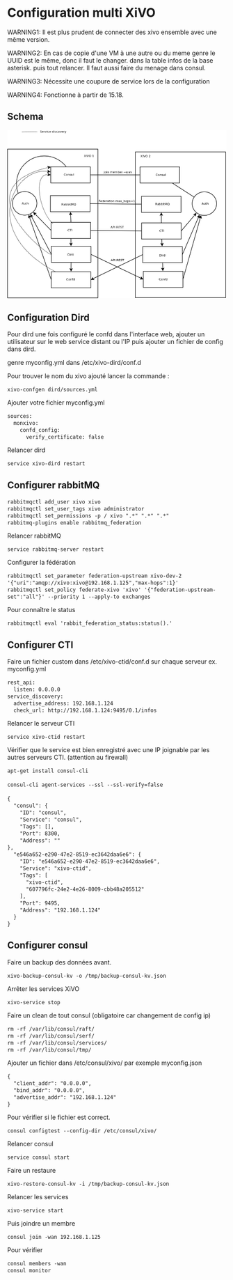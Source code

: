 Configuration multi XiVO
========================

WARNING1: Il est plus prudent de connecter des xivo ensemble avec une même version.

WARNING2: En cas de copie d'une VM à une autre ou du meme genre le UUID est le même, donc il faut le changer. dans la table infos de la base asterisk. puis tout relancer. Il faut aussi faire du menage dans consul.

WARNING3: Nécessite une coupure de service lors de la configuration

WARNING4: Fonctionne à partir de 15.18.

Schema
------

![screenshot](/schemas/xivo_n2.png?raw=true "schema")


Configuration Dird
------------------

Pour dird une fois configuré le confd dans l'interface web, ajouter un utilisateur sur le web service distant ou l'IP puis ajouter un fichier de config dans dird.

genre myconfig.yml dans /etc/xivo-dird/conf.d

Pour trouver le nom du xivo ajouté lancer la commande :

    xivo-confgen dird/sources.yml
    
Ajouter votre fichier myconfig.yml

    sources:
      monxivo:
        confd_config:
          verify_certificate: false

Relancer dird

    service xivo-dird restart

Configurer rabbitMQ
-------------------

    rabbitmqctl add_user xivo xivo
    rabbitmqctl set_user_tags xivo administrator
    rabbitmqctl set_permissions -p / xivo ".*" ".*" ".*"
    rabbitmq-plugins enable rabbitmq_federation

Relancer rabbitMQ

    service rabbitmq-server restart

Configurer la fédération

    rabbitmqctl set_parameter federation-upstream xivo-dev-2 '{"uri":"amqp://xivo:xivo@192.168.1.125","max-hops":1}'
    rabbitmqctl set_policy federate-xivo 'xivo' '{"federation-upstream-set":"all"}' --priority 1 --apply-to exchanges

Pour connaître le status

    rabbitmqctl eval 'rabbit_federation_status:status().'


Configurer CTI
---------------

Faire un fichier custom dans /etc/xivo-ctid/conf.d sur chaque serveur ex. myconfig.yml

    rest_api:
      listen: 0.0.0.0
    service_discovery:
      advertise_address: 192.168.1.124
      check_url: http://192.168.1.124:9495/0.1/infos

Relancer le serveur CTI

    service xivo-ctid restart

Vérifier que le service est bien enregistré avec une IP joignable par les autres serveurs CTI. (attention au firewall)

    apt-get install consul-cli

    consul-cli agent-services --ssl --ssl-verify=false

    {
      "consul": {
        "ID": "consul",
        "Service": "consul",
        "Tags": [],
        "Port": 8300,
        "Address": ""
    },
      "e546a652-e290-47e2-8519-ec3642daa6e6": {
        "ID": "e546a652-e290-47e2-8519-ec3642daa6e6",
        "Service": "xivo-ctid",
        "Tags": [
          "xivo-ctid",
          "607796fc-24e2-4e26-8009-cbb48a205512"
        ],
        "Port": 9495,
        "Address": "192.168.1.124"
      }
    }


Configurer consul
-----------------


Faire un backup des données avant.

    xivo-backup-consul-kv -o /tmp/backup-consul-kv.json

Arrêter les services XiVO

    xivo-service stop

Faire un clean de tout consul (obligatoire car changement de config ip)

    rm -rf /var/lib/consul/raft/
    rm -rf /var/lib/consul/serf/
    rm -rf /var/lib/consul/services/
    rm -rf /var/lib/consul/tmp/


Ajouter un fichier dans /etc/consul/xivo/ par exemple myconfig.json

    {
      "client_addr": "0.0.0.0",
      "bind_addr": "0.0.0.0",
      "advertise_addr": "192.168.1.124"
    }

Pour vérifier si le fichier est correct.

    consul configtest --config-dir /etc/consul/xivo/

Relancer consul

    service consul start

Faire un restaure

    xivo-restore-consul-kv -i /tmp/backup-consul-kv.json

Relancer les services

    xivo-service start

Puis joindre un membre 

    consul join -wan 192.168.1.125

Pour vérifier

    consul members -wan
    consul monitor
